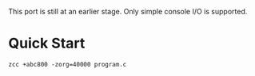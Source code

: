 
This port is still at an earlier stage.  Only simple console I/O is supported.



# Quick Start

    zcc +abc800 -zorg=40000 program.c

